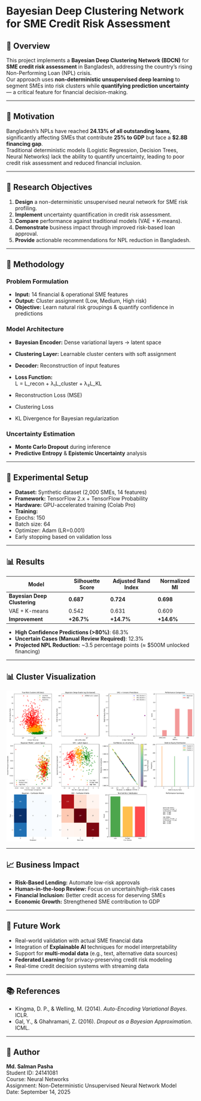 # Bayesian Deep Clustering Network for SME Credit Risk Assessment

## 📌 Overview
This project implements a **Bayesian Deep Clustering Network (BDCN)** for **SME credit risk assessment** in Bangladesh, addressing the country’s rising Non-Performing Loan (NPL) crisis.  
Our approach uses **non-deterministic unsupervised deep learning** to segment SMEs into risk clusters while **quantifying prediction uncertainty** — a critical feature for financial decision-making.

---

## 🎯 Motivation
Bangladesh’s NPLs have reached **24.13% of all outstanding loans**, significantly affecting SMEs that contribute **25% to GDP** but face a **$2.8B financing gap**.  
Traditional deterministic models (Logistic Regression, Decision Trees, Neural Networks) lack the ability to quantify uncertainty, leading to poor credit risk assessment and reduced financial inclusion.

---

## 🚀 Research Objectives
1. **Design** a non-deterministic unsupervised neural network for SME risk profiling.
2. **Implement** uncertainty quantification in credit risk assessment.
3. **Compare** performance against traditional models (VAE + K-means).
4. **Demonstrate** business impact through improved risk-based loan approval.
5. **Provide** actionable recommendations for NPL reduction in Bangladesh.

---

## 🧠 Methodology

### Problem Formulation
- **Input:** 14 financial & operational SME features  
- **Output:** Cluster assignment (Low, Medium, High risk)  
- **Objective:** Learn natural risk groupings & quantify confidence in predictions  

### Model Architecture
- **Bayesian Encoder:** Dense variational layers → latent space  
- **Clustering Layer:** Learnable cluster centers with soft assignment  
- **Decoder:** Reconstruction of input features  
- **Loss Function:**  
L = L_recon + λ₁L_cluster + λ₂L_KL

- Reconstruction Loss (MSE)
- Clustering Loss
- KL Divergence for Bayesian regularization  

### Uncertainty Estimation
- **Monte Carlo Dropout** during inference
- **Predictive Entropy** & **Epistemic Uncertainty** analysis

---

## 🧪 Experimental Setup

- **Dataset:** Synthetic dataset (2,000 SMEs, 14 features)
- **Framework:** TensorFlow 2.x + TensorFlow Probability
- **Hardware:** GPU-accelerated training (Colab Pro)
- **Training:**  
- Epochs: 150  
- Batch size: 64  
- Optimizer: Adam (LR=0.001)  
- Early stopping based on validation loss  

---

## 📊 Results

| Model                   | Silhouette Score | Adjusted Rand Index | Normalized MI |
|------------------------|-----------------|---------------------|---------------|
| **Bayesian Deep Clustering** | **0.687**         | **0.724**           | **0.698**     |
| VAE + K-means          | 0.542           | 0.631               | 0.609         |
| **Improvement**        | **+26.7%**      | **+14.7%**          | **+14.6%**    |

- **High Confidence Predictions (>80%)**: 68.3%  
- **Uncertain Cases (Manual Review Required)**: 12.3%  
- **Projected NPL Reduction:** ~3.5 percentage points (≈ $500M unlocked financing)

---

## 📊 Cluster Visualization

![Cluster Visualization](cluster_visualization.png)

---

## 📈 Business Impact
- **Risk-Based Lending:** Automate low-risk approvals
- **Human-in-the-loop Review:** Focus on uncertain/high-risk cases
- **Financial Inclusion:** Better credit access for deserving SMEs
- **Economic Growth:** Strengthened SME contribution to GDP

---

## 🔮 Future Work
- Real-world validation with actual SME financial data  
- Integration of **Explainable AI** techniques for model interpretability  
- Support for **multi-modal data** (e.g., text, alternative data sources)  
- **Federated Learning** for privacy-preserving credit risk modeling  
- Real-time credit decision systems with streaming data  

---

## 📚 References
- Kingma, D. P., & Welling, M. (2014). *Auto-Encoding Variational Bayes*. ICLR.  
- Gal, Y., & Ghahramani, Z. (2016). *Dropout as a Bayesian Approximation*. ICML.  

---

## 👤 Author
**Md. Salman Pasha**  
Student ID: 24141081  
Course: Neural Networks  
Assignment: Non-Deterministic Unsupervised Neural Network Model  
Date: September 14, 2025


